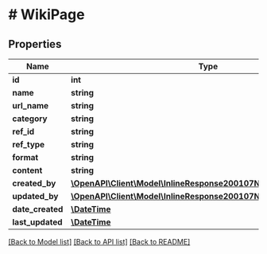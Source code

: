 # # WikiPage

## Properties

Name | Type | Description | Notes
------------ | ------------- | ------------- | -------------
**id** | **int** |  | [optional]
**name** | **string** |  | [optional]
**url_name** | **string** |  | [optional]
**category** | **string** |  | [optional]
**ref_id** | **string** |  | [optional]
**ref_type** | **string** |  | [optional]
**format** | **string** |  | [optional]
**content** | **string** |  | [optional]
**created_by** | [**\OpenAPI\Client\Model\InlineResponse200107NetworkPoolCreatedBy**](InlineResponse200107NetworkPoolCreatedBy.md) |  | [optional]
**updated_by** | [**\OpenAPI\Client\Model\InlineResponse200107NetworkPoolCreatedBy**](InlineResponse200107NetworkPoolCreatedBy.md) |  | [optional]
**date_created** | [**\DateTime**](\DateTime.md) |  | [optional]
**last_updated** | [**\DateTime**](\DateTime.md) |  | [optional]

[[Back to Model list]](../../README.md#models) [[Back to API list]](../../README.md#endpoints) [[Back to README]](../../README.md)

